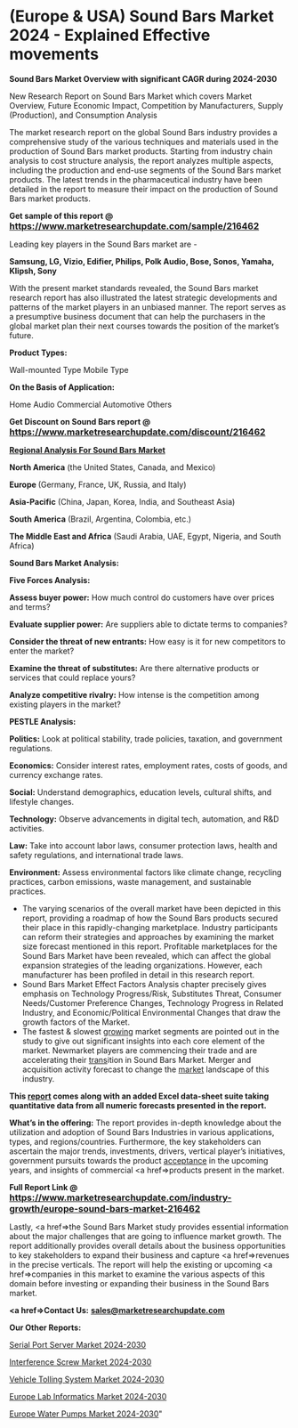 # (Europe & USA) Sound Bars Market 2024 - Explained Effective movements

<strong>Sound Bars Market Overview with significant CAGR during 2024-2030</strong>

New Research Report on Sound Bars Market which covers Market Overview, Future Economic Impact, Competition by Manufacturers, Supply (Production), and Consumption Analysis

The market research report on the global Sound Bars industry provides a comprehensive study of the various techniques and materials used in the production of Sound Bars market products. Starting from industry chain analysis to cost structure analysis, the report analyzes multiple aspects, including the production and end-use segments of the Sound Bars market products. The latest trends in the pharmaceutical industry have been detailed in the report to measure their impact on the production of Sound Bars market products.

<strong>Get sample of this report @ <a href=https://www.marketresearchupdate.com/sample/216462><font size=3 color=#0000ff>https://www.marketresearchupdate.com/sample/216462</font></a></strong>

Leading key players in the Sound Bars market are -

<strong>Samsung, LG, Vizio, Edifier, Philips, Polk Audio, Bose, Sonos, Yamaha, Klipsh, Sony</strong>

With the present market standards revealed, the Sound Bars market research report has also illustrated the latest strategic developments and patterns of the market players in an unbiased manner. The report serves as a presumptive business document that can help the purchasers in the global market plan their next courses towards the position of the market’s future.

<strong>Product Types:</strong>

Wall-mounted Type
Mobile Type

<strong>On the Basis of Application:</strong>

Home Audio
Commercial
Automotive
Others

<strong>Get Discount on Sound Bars report @ <a href=https://www.marketresearchupdate.com/discount/216462><font size=3 color=#0000ff>https://www.marketresearchupdate.com/discount/216462</font></a></strong>

<strong><u><b>Regional Analysis For Sound Bars Market</b></u></strong>

<strong><b>North America</b></strong> (the United States, Canada, and Mexico)

<strong><b>Europe </b></strong>(Germany, France, UK, Russia, and Italy)

<strong><b>Asia-Pacific</b></strong> (China, Japan, Korea, India, and Southeast Asia)

<strong><b>South America</b></strong> (Brazil, Argentina, Colombia, etc.)

<strong><b>The Middle East and Africa</b></strong> (Saudi Arabia, UAE, Egypt, Nigeria, and South Africa)

<strong>Sound Bars Market Analysis:</strong>

<strong>Five Forces Analysis:</strong>

<strong>Assess buyer power:</strong> How much control do customers have over prices and terms?

<strong>Evaluate supplier power:</strong> Are suppliers able to dictate terms to companies?

<strong>Consider the threat of new entrants:</strong> How easy is it for new competitors to enter the market?

<strong>Examine the threat of substitutes:</strong> Are there alternative products or services that could replace yours?

<strong>Analyze competitive rivalry:</strong> How intense is the competition among existing players in the market?

<strong>PESTLE Analysis:</strong>

<strong>Politics:</strong> Look at political stability, trade policies, taxation, and government regulations.

<strong>Economics:</strong> Consider interest rates, employment rates, costs of goods, and currency exchange rates.

<strong>Social:</strong> Understand demographics, education levels, cultural shifts, and lifestyle changes.

<strong>Technology:</strong> Observe advancements in digital tech, automation, and R&D activities.

<strong>Law:</strong> Take into account labor laws, consumer protection laws, health and safety regulations, and international trade laws.

<strong>Environment:</strong> Assess environmental factors like climate change, recycling practices, carbon emissions, waste management, and sustainable practices.

<ul>
  <li>The varying scenarios of the overall market have been depicted in this report, providing a roadmap of how the Sound Bars products secured their place in this rapidly-changing marketplace. Industry participants can reform their strategies and approaches by examining the market size forecast mentioned in this report. Profitable marketplaces for the Sound Bars Market have been revealed, which can affect the global expansion strategies of the leading organizations. However, each manufacturer has been profiled in detail in this research report.</li>
  <li>Sound Bars Market Effect Factors Analysis chapter precisely gives emphasis on Technology Progress/Risk, Substitutes Threat, Consumer Needs/Customer Preference Changes, Technology Progress in Related Industry, and Economic/Political Environmental Changes that draw the growth factors of the Market.</li>
  <li>The fastest &amp; slowest <a href=ASDF991299>growing</a> market segments are pointed out in the study to give out significant insights into each core element of the market. Newmarket players are commencing their trade and are accelerating their <a href=>trans</a>ition in Sound Bars Market. Merger and acquisition activity forecast to change the <a href=>market</a> landscape of this industry.</li>
</ul>
<strong>This <a href=>report</a> comes along with an added Excel data-sheet suite taking quantitative data from all numeric forecasts presented in the report.</strong>

<strong>What’s in the offering:</strong> The report provides in-depth knowledge about the utilization and adoption of Sound Bars Industries in various applications, types, and regions/countries. Furthermore, the key stakeholders can ascertain the major trends, investments, drivers, vertical player’s initiatives, government pursuits towards the product <a href=ASDF881288>acceptance</a> in the upcoming years, and insights of commercial <a href=>products</a> present in the market.

<strong>Full Report Link @ <a href=https://www.marketresearchupdate.com/industry-growth/europe-sound-bars-market-216462><font size=3 color=#0000ff>https://www.marketresearchupdate.com/industry-growth/europe-sound-bars-market-216462</font></a></strong>

Lastly, <a href=>the</a> Sound Bars Market study provides essential information about the major challenges that are going to influence market growth. The report additionally provides overall details about the business opportunities to key stakeholders to expand their business and capture <a href=>revenues</a> in the precise verticals. The report will help the existing or upcoming <a href=>companies</a> in this market to examine the various aspects of this domain before investing or expanding their business in the Sound Bars market.

<strong><a href=><strong>Contact Us:</strong></a></strong>
<strong>sales@marketresearchupdate.com</strong>

<strong>Our Other Reports:</strong>

<a href=https://www.linkedin.com/pulse/serial-port-server-market-witness-huge-growth>Serial Port Server Market 2024-2030</a>

<a href=https://www.linkedin.com/pulse/interference-screw-market-2023-remarking-enormous>Interference Screw Market 2024-2030</a>

<a href=https://www.linkedin.com/pulse/vehicle-tolling-system-market-outlooks-2023-size-players>Vehicle Tolling System Market 2024-2030</a>

<a href=https://www.linkedin.com/pulse/europe-lab-informatics-market-2023-uu2qf/>Europe Lab Informatics Market 2024-2030</a>

<a href=https://www.linkedin.com/pulse/europe-water-pumps-market-research-uqsff/>Europe Water Pumps Market 2024-2030</a>"
